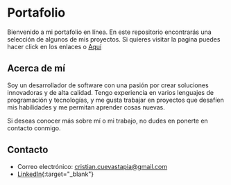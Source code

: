 # Portafolio
Bienvenido a mi portafolio en línea. En este repositorio encontrarás una selección de algunos de mis proyectos.
Si quieres visitar la pagina puedes hacer click en los enlaces o [Aquí](https://cristct.github.io/ "_blank")

## Acerca de mí
Soy un desarrollador de software con una pasión por crear soluciones innovadoras y de alta calidad. Tengo experiencia en varios lenguajes de programación y tecnologías, y me gusta trabajar en proyectos que desafíen mis habilidades y me permitan aprender cosas nuevas.

Si deseas conocer más sobre mí o mi trabajo, no dudes en ponerte en contacto conmigo.

## Contacto
- Correo electrónico: cristian.cuevastapia@gmail.com
- [LinkedIn](https://www.linkedin.com/in/cristian-cuevas-tapia/){:target="_blank"}
